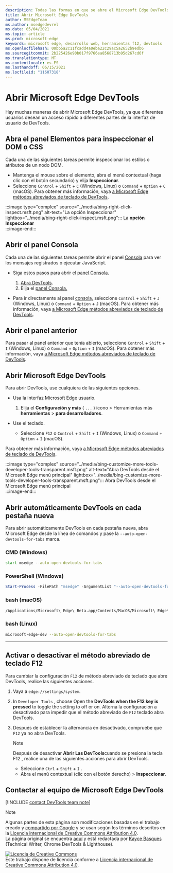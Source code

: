 ```yaml
---
description: Todas las formas en que se abre el Microsoft Edge DevTools.
title: Abrir Microsoft Edge DevTools
author: MSEdgeTeam
ms.author: msedgedevrel
ms.date: 05/04/2021
ms.topic: article
ms.prod: microsoft-edge
keywords: microsoft edge, desarrollo web, herramientas f12, devtools
ms.openlocfilehash: 00bb5a2c11fcadd4a0eba22c29ac5a2652b9edb6
ms.sourcegitcommit: 2b225426e90b017f9766ea8568713b95d267cd6f
ms.translationtype: MT
ms.contentlocale: es-ES
ms.lasthandoff: 06/15/2021
ms.locfileid: "11607318"
---
```

<!-- Copyright Kayce Basques 

   Licensed under the Apache License, Version 2.0 (the "License");
   you may not use this file except in compliance with the License.
   You may obtain a copy of the License at

       https://www.apache.org/licenses/LICENSE-2.0

   Unless required by applicable law or agreed to in writing, software
   distributed under the License is distributed on an "AS IS" BASIS,
   WITHOUT WARRANTIES OR CONDITIONS OF ANY KIND, either express or implied.
   See the License for the specific language governing permissions and
   limitations under the License. -->
# <a name="open-microsoft-edge-devtools"></a>Abrir Microsoft Edge DevTools  

Hay muchas maneras de abrir Microsoft Edge DevTools, ya que diferentes usuarios desean un acceso rápido a diferentes partes de la interfaz de usuario de DevTools.  

## <a name="open-the-elements-panel-to-inspect-the-dom-or-css"></a>Abra el panel Elementos para inspeccionar el DOM o CSS  

Cada una de las siguientes tareas permite inspeccionar los estilos o atributos de un nodo DOM.

*   Mantenga el mouse sobre el elemento, abra el menú contextual \(haga clic con el botón secundario\) y elija **Inspeccionar**.  
*   Seleccione `Control` + `Shift` + `C` \(Windows, Linux\) o `Command` + `Option` + `C` \(macOS\).  Para obtener más información, vaya [a Microsoft Edge métodos abreviados de teclado de DevTools][DevtoolsShortcutsIndex].  

:::image type="complex" source="../media/bing-right-click-inspect.msft.png" alt-text="La opción Inspeccionar" lightbox="../media/bing-right-click-inspect.msft.png":::
   La **opción Inspeccionar**  
:::image-end:::  

<!--Navigate to [Get Started With Viewing And Changing CSS][GetStartedCSS].  -->  

## <a name="open-the-console-panel"></a>Abrir el panel Consola  

Cada una de las siguientes tareas permite abrir el panel [Consola][DevtoolsConsoleIndex] para ver los mensajes registrados o ejecutar JavaScript.  

*   Siga estos pasos para abrir el [panel Consola.][DevtoolsConsoleIndex]  
    
    1.  [Abra DevTools](#open-microsoft-edge-devtools).  
    1.  Elija el [panel Consola.][DevtoolsConsoleIndex]  

*   Para ir directamente al panel [consola,][DevtoolsConsoleIndex] seleccione `Control` + `Shift` + `J` \(Windows, Linux\) o `Command` + `Option` + `J` \(macOS\).  Para obtener más información, vaya [a Microsoft Edge métodos abreviados de teclado de DevTools][DevtoolsShortcutsIndex].  

<!--Navigate to [Get Started With The Console][ConsoleGetStarted].  -->

## <a name="open-the-previous-panel"></a>Abrir el panel anterior  

Para pasar al panel anterior que tenía abierto, seleccione `Control` + `Shift` + `I` \(Windows, Linux\) o `Command` + `Option` + `I` \(macOS\).  Para obtener más información, vaya [a Microsoft Edge métodos abreviados de teclado de DevTools][DevtoolsShortcutsIndex].  

## <a name="open-microsoft-edge-devtools"></a>Abrir Microsoft Edge DevTools  

Para abrir DevTools, use cualquiera de las siguientes opciones.  

*   Usa la interfaz Microsoft Edge usuario.  
    
    1.  Elija el **Configuración y más** \( `...` \) icono > Herramientas más **herramientas**  >   **para desarrolladores**.  
    
*   Use el teclado.  
    *   Seleccione `F12` o `Control` + `Shift` + `I` \(Windows, Linux\) o `Command` + `Option` + `I` \(macOS\).  

Para obtener más información, vaya [a Microsoft Edge métodos abreviados de teclado de DevTools][DevtoolsShortcutsIndex].  

:::image type="complex" source="../media/bing-customize-more-tools-developer-tools-transparent.msft.png" alt-text="Abra DevTools desde el Microsoft Edge menú principal" lightbox="../media/bing-customize-more-tools-developer-tools-transparent.msft.png":::
   Abra DevTools desde el Microsoft Edge menú principal  
:::image-end:::  

## <a name="auto-open-devtools-on-every-new-tab"></a>Abrir automáticamente DevTools en cada pestaña nueva  

Para abrir automáticamente DevTools en cada pestaña nueva, abra Microsoft Edge desde la línea de comandos y pase la `--auto-open-devtools-for-tabs` marca.  

### [<a name="cmd-windows"></a>CMD (Windows)](#tab/cmd-Windows/)  

<a id="auto-open-devtools-command-line"></a>  

```cmd
start msedge --auto-open-devtools-for-tabs
```  

### [<a name="powershell-windows"></a>PowerShell (Windows)](#tab/powershell-Windows/)  

<a id="auto-open-devtools-command-line"></a>  

```powershell
Start-Process -FilePath "msedge" -ArgumentList "--auto-open-devtools-for-tabs"
```  

### [<a name="bash-macos"></a>bash (macOS)](#tab/bash-macos/)  

<a id="auto-open-devtools-command-line"></a>  

```bash
/Applications/Microsoft\ Edge\ Beta.app/Contents/MacOS/Microsoft\ Edge\ Beta --auto-open-devtools-for-tabs
```  

### [<a name="bash-linux"></a>bash (Linux)](#tab/bash-linux/)  

<a id="auto-open-devtools-command-line"></a>  

```bash
microsoft-edge-dev --auto-open-devtools-for-tabs
```  

* * *  

## <a name="toggle-the-f12-keyboard-shortcut-on-or-off"></a>Activar o desactivar el método abreviado de teclado F12  

Para cambiar la configuración `F12` de método abreviado de teclado que abre DevTools, realice las siguientes acciones.  

1.  Vaya a `edge://settings/system`.  
1.  In `Developer Tools` , choose Open the **DevTools when the F12 key is pressed** to toggle the setting to off or on.  Alterna la configuración a desactivado para impedir que el método abreviado de `F12` teclado abra DevTools.  
1.  Después de establecer la alternancia en desactivado, compruebe que `F12` ya no abra DevTools.  
    
    > [!NOTE]
    > Después de desactivar **Abrir Las DevTools**cuando se presiona la tecla F12 , realice una de las siguientes acciones para abrir DevTools.  
    > 
    > *   Seleccione `Ctrl` + `Shift` + `I` .  
    > *   Abra el menú contextual \(clic con el botón derecho\) > **Inspeccionar**.  
    
## <a name="getting-in-touch-with-the-microsoft-edge-devtools-team"></a>Contactar al equipo de Microsoft Edge DevTools  

[!INCLUDE [contact DevTools team note](../includes/contact-devtools-team-note.md)]  

<!-- links -->  

[DevtoolsConsoleIndex]: ../console/index.md "Descripción general de la consola | Microsoft Docs"  
[DevtoolsShortcutsIndex]: ../shortcuts/index.md "Microsoft Edge Métodos abreviados de teclado de DevTools | Microsoft Docs"  

<!--[ConsoleGetStarted]: /microsoft-edge/devtools-guide-chromium/console/get-started ""  -->  
<!--[GetStartedCSS]: /microsoft-edge/devtools-guide-chromium/css "CSS"  -->

> [!NOTE]
> Algunas partes de esta página son modificaciones basadas en el trabajo creado y [compartido por Google][GoogleSitePolicies] y se usan según los términos descritos en la [Licencia internacional de Creative Commons Attribution 4.0][CCA4IL].  
> La página original se encuentra [aquí](https://developers.google.com/web/tools/chrome-devtools/open) y está redactada por [Kayce Basques][KayceBasques] \(Technical Writer, Chrome DevTools \& Lighthouse\).  

[![Licencia de Creative Commons][CCby4Image]][CCA4IL]  
Este trabajo dispone de licencia conforme a [Licencia internacional de Creative Commons Attribution 4.0][CCA4IL].  

[CCA4IL]: https://creativecommons.org/licenses/by/4.0  
[CCby4Image]: https://i.creativecommons.org/l/by/4.0/88x31.png  
[GoogleSitePolicies]: https://developers.google.com/terms/site-policies  
[KayceBasques]: https://developers.google.com/web/resources/contributors#kayce-basques  

